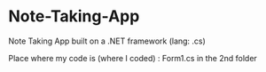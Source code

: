 # Note-Taking-App
Note Taking App built on a .NET framework (lang: .cs)

Place where my code is (where I coded) : Form1.cs in the 2nd folder

